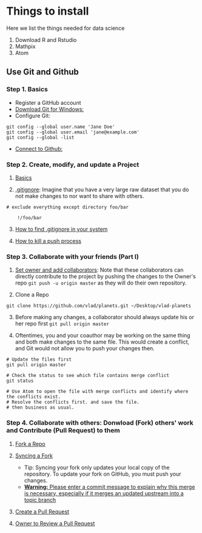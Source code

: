 # Things to install

Here we list the things needed for data science

1. Download R and Rstudio
2. Mathpix
3. Atom

## Use Git and Github

### Step 1. Basics

  - Register a GitHub account
  - [Download Git for Windows:](https://happygitwithr.com/install-git.html#install-git-windows)
  - Configure Git:

  ```
  git config --global user.name 'Jane Doe'
  git config --global user.email 'jane@example.com'
  git config --global -list
  ```

  - [Connect to Github:](https://happygitwithr.com/push-pull-github.html#push-pull-github)

### Step 2. Create, modify, and update a Project

1. [Basics](https://product.hubspot.com/blog/git-and-github-tutorial-for-beginners)

2. [.gitignore](https://www.atlassian.com/git/tutorials/saving-changes/gitignore): Imagine that you have a very large raw dataset that you do not make changes to nor want to share with others.


```
# exclude everything except directory foo/bar

    !/foo/bar

```

3. [How to find .gitignore in your system](https://stackoverflow.com/questions/11197249/show-system-files-show-git-ignore-in-osx)

4. [How to kill a push process](https://stackoverflow.com/questions/11729077/git-stop-git-push)

### Step 3. Collaborate with your friends (Part I)

1. [Set owner and add collaborators](https://swcarpentry.github.io/git-novice/08-collab/): Note that these collaborators can directly contribute to the project by pushing the changes to the Owner's repo `git push -u origin master` as they will do their own repository.

2. Clone a Repo
```
git clone https://github.com/vlad/planets.git ~/Desktop/vlad-planets
```

3. Before making any changes, a collaborator should always update his or her repo first `git pull origin master`

4. Oftentimes, you and your coauthor may be working on the same thing and both make changes to the same file. This would create a conflict, and Git would not allow you to push your changes then.

```
# Update the files first
git pull origin master

# Check the status to see which file contains merge conflict
git status

# Use Atom to open the file with merge conflicts and identify where the conflicts exist.
# Resolve the conflicts first. and save the file.
# then business as usual. 
```

### Step 4. Collaborate with others: Donwload (Fork) others' work and Contribute (Pull Request) to them

1. [Fork a Repo](https://help.github.com/en/github/getting-started-with-github/fork-a-repo#fork-an-example-repository)

2. [Syncing a Fork]( https://help.github.com/en/github/collaborating-with-issues-and-pull-requests/syncing-a-fork)

   - Tip: Syncing your fork only updates your local copy of the repository. To update your fork on GitHub, you must push your changes.
   - [**Warning:** Please enter a commit message to explain why this merge is necessary, especially if it merges an updated upstream into a topic branch](https://stackoverflow.com/questions/19085807/please-enter-a-commit-message-to-explain-why-this-merge-is-necessary-especially)

3. [Create a Pull Request](https://help.github.com/en/github/collaborating-with-issues-and-pull-requests/creating-a-pull-request-from-a-fork)

4. [Owner to Review a Pull Request](https://help.github.com/en/github/collaborating-with-issues-and-pull-requests/reviewing-proposed-changes-in-a-pull-request)
